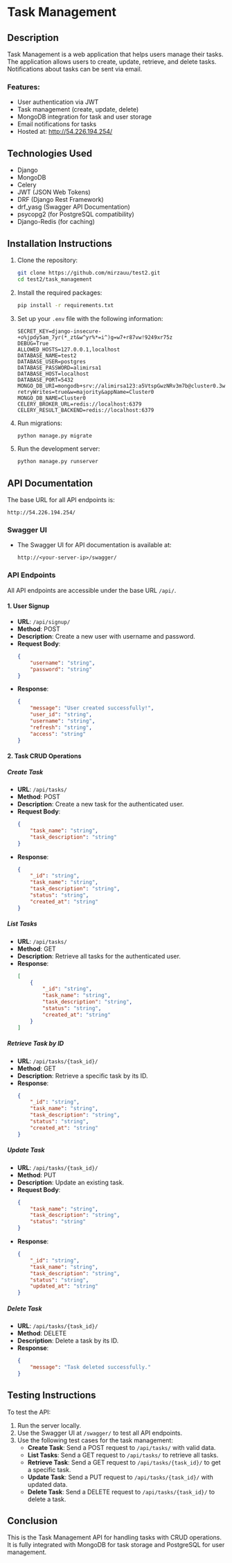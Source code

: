 
# Task Management

## Description

Task Management is a web application that helps users manage their tasks. The application allows users to create, update, retrieve, and delete tasks. Notifications about tasks can be sent via email.

### Features:
- User authentication via JWT
- Task management (create, update, delete)
- MongoDB integration for task and user storage
- Email notifications for tasks
- Hosted at: http://54.226.194.254/

## Technologies Used

- Django
- MongoDB
- Celery
- JWT (JSON Web Tokens)
- DRF (Django Rest Framework)
- drf_yasg (Swagger API Documentation)
- psycopg2 (for PostgreSQL compatibility)
- Django-Redis (for caching)
## Installation Instructions
1. Clone the repository:
    ```bash
    git clone https://github.com/mirzauu/test2.git
    cd test2/task_management
    ```
2. Install the required packages:
    ```bash
    pip install -r requirements.txt
    ```
3. Set up your `.env` file with the following information:

    ```env
    SECRET_KEY=django-insecure-+o%jpdy5am_7yr(*_zt&w^yr%*=i^)g=w7+r87vw!9249xr75z
    DEBUG=True
    ALLOWED_HOSTS=127.0.0.1,localhost
    DATABASE_NAME=test2
    DATABASE_USER=postgres
    DATABASE_PASSWORD=alimirsa1
    DATABASE_HOST=localhost
    DATABASE_PORT=5432
    MONGO_DB_URI=mongodb+srv://alimirsa123:a5VtspGwzNRv3m7b@cluster0.3wmvf.mongodb.net/?retryWrites=true&w=majority&appName=Cluster0
    MONGO_DB_NAME=Cluster0
    CELERY_BROKER_URL=redis://localhost:6379
    CELERY_RESULT_BACKEND=redis://localhost:6379
    ```
4. Run migrations:
    ```bash
    python manage.py migrate
    ```
5. Run the development server:
    ```bash
    python manage.py runserver
    ```

## API Documentation

The base URL for all API endpoints is:
```
http://54.226.194.254/
```

### Swagger UI
- The Swagger UI for API documentation is available at:
    ```url
    http://<your-server-ip>/swagger/
    ```

### API Endpoints
All API endpoints are accessible under the base URL `/api/`.

#### 1. User Signup
- **URL**: `/api/signup/`
- **Method**: POST
- **Description**: Create a new user with username and password.
- **Request Body**:
    ```json
    {
        "username": "string",
        "password": "string"
    }
    ```
- **Response**: 
    ```json
    {
        "message": "User created successfully!",
        "user_id": "string",
        "username": "string",
        "refresh": "string",
        "access": "string"
    }
    ```

#### 2. Task CRUD Operations

##### Create Task
- **URL**: `/api/tasks/`
- **Method**: POST
- **Description**: Create a new task for the authenticated user.
- **Request Body**:
    ```json
    {
        "task_name": "string",
        "task_description": "string"
    }
    ```
- **Response**:
    ```json
    {
        "_id": "string",
        "task_name": "string",
        "task_description": "string",
        "status": "string",
        "created_at": "string"
    }
    ```

##### List Tasks
- **URL**: `/api/tasks/`
- **Method**: GET
- **Description**: Retrieve all tasks for the authenticated user.
- **Response**:
    ```json
    [
        {
            "_id": "string",
            "task_name": "string",
            "task_description": "string",
            "status": "string",
            "created_at": "string"
        }
    ]
    ```

##### Retrieve Task by ID
- **URL**: `/api/tasks/{task_id}/`
- **Method**: GET
- **Description**: Retrieve a specific task by its ID.
- **Response**:
    ```json
    {
        "_id": "string",
        "task_name": "string",
        "task_description": "string",
        "status": "string",
        "created_at": "string"
    }
    ```

##### Update Task
- **URL**: `/api/tasks/{task_id}/`
- **Method**: PUT
- **Description**: Update an existing task.
- **Request Body**:
    ```json
    {
        "task_name": "string",
        "task_description": "string",
        "status": "string"
    }
    ```
- **Response**:
    ```json
    {
        "_id": "string",
        "task_name": "string",
        "task_description": "string",
        "status": "string",
        "updated_at": "string"
    }
    ```

##### Delete Task
- **URL**: `/api/tasks/{task_id}/`
- **Method**: DELETE
- **Description**: Delete a task by its ID.
- **Response**:
    ```json
    {
        "message": "Task deleted successfully."
    }
    ```

## Testing Instructions
To test the API:

1. Run the server locally.
2. Use the Swagger UI at `/swagger/` to test all API endpoints.
3. Use the following test cases for the task management:
    - **Create Task**: Send a POST request to `/api/tasks/` with valid data.
    - **List Tasks**: Send a GET request to `/api/tasks/` to retrieve all tasks.
    - **Retrieve Task**: Send a GET request to `/api/tasks/{task_id}/` to get a specific task.
    - **Update Task**: Send a PUT request to `/api/tasks/{task_id}/` with updated data.
    - **Delete Task**: Send a DELETE request to `/api/tasks/{task_id}/` to delete a task.

## Conclusion
This is the Task Management API for handling tasks with CRUD operations. It is fully integrated with MongoDB for task storage and PostgreSQL for user management.

